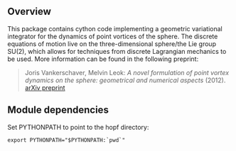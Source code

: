 Overview
--------

This package contains cython code implementing a geometric variational integrator for the dynamics of point vortices of the sphere.  The discrete equations of motion live on the three-dimensional sphere/the Lie group SU(2), which allows for techniques from discrete Lagrangian mechanics to be used.  More information can be found in the following preprint: 

> Joris Vankerschaver, Melvin Leok: 
> _A novel formulation of point vortex dynamics on the sphere: geometrical and numerical aspects_ (2012). 
> [arXiv preprint](http://arxiv.org/abs/1211.4560)


Module dependencies
-------------------

Set PYTHONPATH to point to the hopf directory:

    export PYTHONPATH="$PYTHONPATH:`pwd`"

